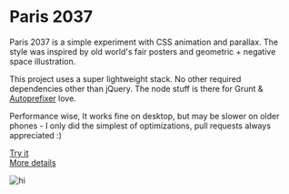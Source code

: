 # Paris 2037

Paris 2037 is a simple experiment with CSS animation and parallax. The style was inspired by old world's fair posters and geometric + negative space illustration. 

This project uses a super lightweight stack. No other required dependencies other than jQuery. The node stuff is there for Grunt & [Autoprefixer](http://css-tricks.com/autoprefixer/) love. 

Performance wise, It works fine on desktop, but may be slower on older phones - I only did the simplest of optimizations, pull requests always appreciated :)

[Try it](http://paris.comuf.com "Alt txt here")<br>
[More details](http://pketh.org/Paris-2037)

![hi](https://dl.dropboxusercontent.com/u/366007/Cargo/paris-thumb.png)
